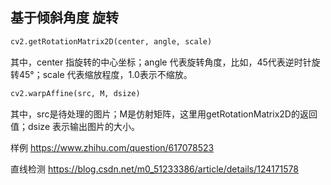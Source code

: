 
## 基于倾斜角度 旋转    

```py
cv2.getRotationMatrix2D(center, angle, scale)
```
其中，center 指旋转的中心坐标；angle 代表旋转角度，比如，45代表逆时针旋转45°；scale 代表缩放程度，1.0表示不缩放。  

```py
cv2.warpAffine(src, M, dsize)
```
其中，src是待处理的图片；M是仿射矩阵，这里用getRotationMatrix2D的返回值；dsize 表示输出图片的大小。    

样例 https://www.zhihu.com/question/617078523   

直线检测 https://blog.csdn.net/m0_51233386/article/details/124171578  
